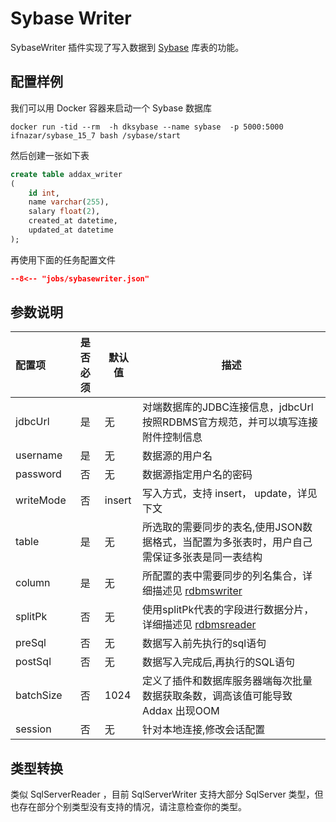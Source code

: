 # Sybase Writer

SybaseWriter 插件实现了写入数据到 [Sybase][1] 库表的功能。

## 配置样例

我们可以用 Docker 容器来启动一个 Sybase 数据库

```shell
docker run -tid --rm  -h dksybase --name sybase  -p 5000:5000  ifnazar/sybase_15_7 bash /sybase/start
```

然后创建一张如下表

```sql
create table addax_writer 
(
	id int,
	name varchar(255),
	salary float(2),
	created_at datetime,
	updated_at datetime
);
```

再使用下面的任务配置文件

```json
--8<-- "jobs/sybasewriter.json"
```

## 参数说明

| 配置项    | 是否必须 | 默认值 | 描述                                               |
| :-------- | :------: | ------ |--------------------------------------------------|
| jdbcUrl   |    是    | 无     | 对端数据库的JDBC连接信息，jdbcUrl按照RDBMS官方规范，并可以填写连接附件控制信息  |
| username  |    是    | 无     | 数据源的用户名                                          |
| password  |    否    | 无     | 数据源指定用户名的密码                                      |
| writeMode |    否    | insert | 写入方式，支持 insert， update，详见下文                      |
| table     |    是    | 无     | 所选取的需要同步的表名,使用JSON数据格式，当配置为多张表时，用户自己需保证多张表是同一表结构 |
| column    |    是    | 无     | 所配置的表中需要同步的列名集合，详细描述见 [rdbmswriter][2]           |
| splitPk   |    否    | 无     | 使用splitPk代表的字段进行数据分片，详细描述见 [rdbmsreader][3]      |
| preSql    |    否    | 无     | 数据写入前先执行的sql语句                                   |
| postSql   |    否    | 无     | 数据写入完成后,再执行的SQL语句                                |
| batchSize |    否    | 1024   | 定义了插件和数据库服务器端每次批量数据获取条数，调高该值可能导致 Addax 出现OOM     |
| session   |    否    | 无     | 针对本地连接,修改会话配置                                    |


## 类型转换

类似 SqlServerReader ，目前 SqlServerWriter 支持大部分 SqlServer 类型，但也存在部分个别类型没有支持的情况，请注意检查你的类型。

[1]: https://www.sap.com/products/technology-platform/sql-anywhere.html
[2]: ../rdbmswriter
[3]: ../../reader/rdbmsreader